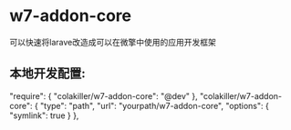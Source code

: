 # w7-addon-core

可以快速将larave改造成可以在微擎中使用的应用开发框架

## 本地开发配置:
"require": {
  "colakiller/w7-addon-core": "@dev"
},
"colakiller/w7-addon-core": {
  "type": "path",
  "url": "yourpath/w7-addon-core",
  "options": {
    "symlink": true
  }
},

